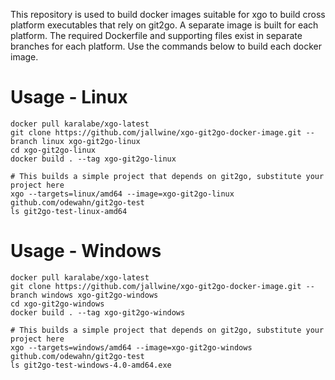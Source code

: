 This repository is used to build docker images suitable for xgo to build cross platform executables that rely on git2go. 
A separate image is built for each platform. The required Dockerfile and supporting files exist in separate branches for each platform. 
Use the commands below to build each docker image.

Usage - Linux
====

    docker pull karalabe/xgo-latest
    git clone https://github.com/jallwine/xgo-git2go-docker-image.git --branch linux xgo-git2go-linux
    cd xgo-git2go-linux
    docker build . --tag xgo-git2go-linux

    # This builds a simple project that depends on git2go, substitute your project here
    xgo --targets=linux/amd64 --image=xgo-git2go-linux github.com/odewahn/git2go-test
    ls git2go-test-linux-amd64


Usage - Windows
====

    docker pull karalabe/xgo-latest
    git clone https://github.com/jallwine/xgo-git2go-docker-image.git --branch windows xgo-git2go-windows
    cd xgo-git2go-windows
    docker build . --tag xgo-git2go-windows

    # This builds a simple project that depends on git2go, substitute your project here
    xgo --targets=windows/amd64 --image=xgo-git2go-windows github.com/odewahn/git2go-test
    ls git2go-test-windows-4.0-amd64.exe

